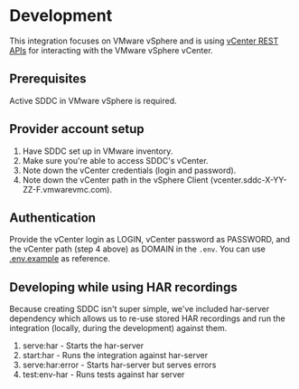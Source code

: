 # Development

This integration focuses on VMware vSphere and is using
[vCenter REST APIs](https://developer.vmware.com/apis/vsphere-automation/latest/vcenter/)
for interacting with the VMware vSphere vCenter.

## Prerequisites

Active SDDC in VMware vSphere is required.

## Provider account setup

1. Have SDDC set up in VMware inventory.
2. Make sure you're able to access SDDC's vCenter.
3. Note down the vCenter credentials (login and password).
4. Note down the vCenter path in the vSphere Client
   (vcenter.sddc-X-YY-ZZ-F.vmwarevmc.com).

## Authentication

Provide the vCenter login as LOGIN, vCenter password as PASSWORD, and the
vCenter path (step 4 above) as DOMAIN in the `.env`. You can use
[.env.example](../.env.example) as reference.

## Developing while using HAR recordings

Because creating SDDC isn't super simple, we've included har-server dependency
which allows us to re-use stored HAR recordings and run the integration
(locally, during the development) against them.

1. serve:har - Starts the har-server
2. start:har - Runs the integration against har-server
3. serve:har:error - Starts har-server but serves errors
4. test:env-har - Runs tests against har server

